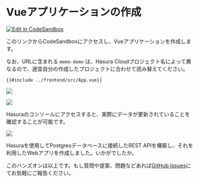 # Vueアプリケーションの作成

[![Edit in CodeSandbox](https://codesandbox.io/static/img/play-codesandbox.svg)](https://codesandbox.io/s/github/kou029w/hasura-rest-hands-on/tree/main/frontend?file=/src/App.vue)

このリンクからCodeSandboxにアクセスし、Vueアプリケーションを作成します。

なお、URLに含まれる `memo-demo` は、Hasura Cloudプロジェクト名によって異なるので、適宜自分の作成したプロジェクトに合わせて読み替えてください。

```vue
{{#include ../frontend/src/App.vue}}
```

![](https://lh3.googleusercontent.com/Z6UJraog11NnBg8lhyrAcdWRhfTEjTbOMv2kRLGTDzJF-d28Bn4MN7W-kymVztsbMa5SGXx8qS-NQoKF9o_pu2UlI9FJyS4AljIEOcJMULEsic-jk5TbOHtBF0eCerbGaQAcxb45qw=w1280)

![](https://lh3.googleusercontent.com/WYpxLUGM52BZ0m5cQ_ZsEjfljdwLbaFkN47XTKp0Z9BPsDPhVImcR3rt9oWop-59ABCF2ubfsQOw2yyZAoT1GIkcjnZ4DCReg5Qn22pyOVT6DblipYIg3S0OZekcCziKxX9Fc6x_BA=w1280)

Hasuraのコンソールにアクセスすると、実際にデータが更新されていることを確認することが可能です。

![](https://lh3.googleusercontent.com/twteosRUkmMlBoa8PXU3UXC9umek-TzQ1kwOWZIShW7fKvW_4tVtG7B3Ue-olldhxh05x1JTFtt_Oxn2nLxcDPEGBv32bkE2zjpqL7heEjV54jkDgYqOm1tEq02qvnKoqu5yaSKRZA=w800)

Hasuraを使用してPostgresデータベースに接続したREST APIを構築し、それを利用したWebアプリを作成しました。いかがでしたか。

このハンズオンは以上です。もし質問や提案、問題などあれば[GitHub Issues](https://github.com/kou029w/hasura-rest-hands-on/issues/new)にてお気軽にご報告ください。

